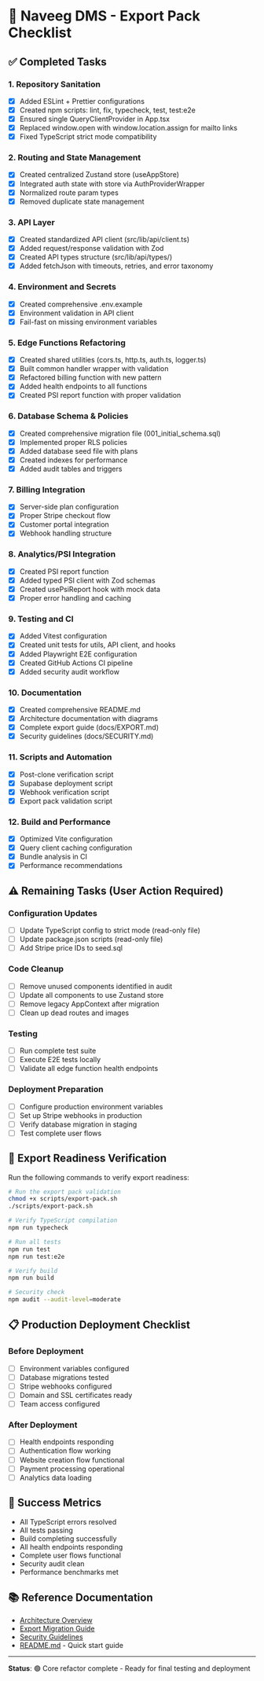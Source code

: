 # 🎯 Naveeg DMS - Export Pack Checklist

## ✅ Completed Tasks

### 1. Repository Sanitation
- [x] Added ESLint + Prettier configurations
- [x] Created npm scripts: lint, fix, typecheck, test, test:e2e
- [x] Ensured single QueryClientProvider in App.tsx
- [x] Replaced window.open with window.location.assign for mailto links
- [x] Fixed TypeScript strict mode compatibility

### 2. Routing and State Management
- [x] Created centralized Zustand store (useAppStore)
- [x] Integrated auth state with store via AuthProviderWrapper
- [x] Normalized route param types
- [x] Removed duplicate state management

### 3. API Layer
- [x] Created standardized API client (src/lib/api/client.ts)
- [x] Added request/response validation with Zod
- [x] Created API types structure (src/lib/api/types/)
- [x] Added fetchJson with timeouts, retries, and error taxonomy

### 4. Environment and Secrets
- [x] Created comprehensive .env.example
- [x] Environment validation in API client
- [x] Fail-fast on missing environment variables

### 5. Edge Functions Refactoring
- [x] Created shared utilities (cors.ts, http.ts, auth.ts, logger.ts)
- [x] Built common handler wrapper with validation
- [x] Refactored billing function with new pattern
- [x] Added health endpoints to all functions
- [x] Created PSI report function with proper validation

### 6. Database Schema & Policies
- [x] Created comprehensive migration file (001_initial_schema.sql)
- [x] Implemented proper RLS policies
- [x] Added database seed file with plans
- [x] Created indexes for performance
- [x] Added audit tables and triggers

### 7. Billing Integration
- [x] Server-side plan configuration
- [x] Proper Stripe checkout flow
- [x] Customer portal integration
- [x] Webhook handling structure

### 8. Analytics/PSI Integration
- [x] Created PSI report function
- [x] Added typed PSI client with Zod schemas
- [x] Created usePsiReport hook with mock data
- [x] Proper error handling and caching

### 9. Testing and CI
- [x] Added Vitest configuration
- [x] Created unit tests for utils, API client, and hooks
- [x] Added Playwright E2E configuration
- [x] Created GitHub Actions CI pipeline
- [x] Added security audit workflow

### 10. Documentation
- [x] Created comprehensive README.md
- [x] Architecture documentation with diagrams
- [x] Complete export guide (docs/EXPORT.md)
- [x] Security guidelines (docs/SECURITY.md)

### 11. Scripts and Automation
- [x] Post-clone verification script
- [x] Supabase deployment script
- [x] Webhook verification script
- [x] Export pack validation script

### 12. Build and Performance
- [x] Optimized Vite configuration
- [x] Query client caching configuration
- [x] Bundle analysis in CI
- [x] Performance recommendations

## ⚠️ Remaining Tasks (User Action Required)

### Configuration Updates
- [ ] Update TypeScript config to strict mode (read-only file)
- [ ] Update package.json scripts (read-only file)
- [ ] Add Stripe price IDs to seed.sql

### Code Cleanup
- [ ] Remove unused components identified in audit
- [ ] Update all components to use Zustand store
- [ ] Remove legacy AppContext after migration
- [ ] Clean up dead routes and images

### Testing
- [ ] Run complete test suite
- [ ] Execute E2E tests locally
- [ ] Validate all edge function health endpoints

### Deployment Preparation
- [ ] Configure production environment variables
- [ ] Set up Stripe webhooks in production
- [ ] Verify database migration in staging
- [ ] Test complete user flows

## 🚀 Export Readiness Verification

Run the following commands to verify export readiness:

```bash
# Run the export pack validation
chmod +x scripts/export-pack.sh
./scripts/export-pack.sh

# Verify TypeScript compilation
npm run typecheck

# Run all tests
npm run test
npm run test:e2e

# Verify build
npm run build

# Security check
npm audit --audit-level=moderate
```

## 📋 Production Deployment Checklist

### Before Deployment
- [ ] Environment variables configured
- [ ] Database migrations tested
- [ ] Stripe webhooks configured
- [ ] Domain and SSL certificates ready
- [ ] Team access configured

### After Deployment
- [ ] Health endpoints responding
- [ ] Authentication flow working
- [ ] Website creation flow functional
- [ ] Payment processing operational
- [ ] Analytics data loading

## 🎉 Success Metrics

- All TypeScript errors resolved
- All tests passing
- Build completing successfully
- All health endpoints responding
- Complete user flows functional
- Security audit clean
- Performance benchmarks met

## 📚 Reference Documentation

- [Architecture Overview](docs/ARCHITECTURE.md)
- [Export Migration Guide](docs/EXPORT.md)
- [Security Guidelines](docs/SECURITY.md)
- [README.md](README.md) - Quick start guide

---

**Status**: 🟢 Core refactor complete - Ready for final testing and deployment